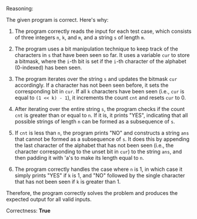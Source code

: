 Reasoning:

The given program is correct. Here's why:

1. The program correctly reads the input for each test case, which consists of three integers `n`, `k`, and `m`, and a string `s` of length `m`.

2. The program uses a bit manipulation technique to keep track of the characters in `s` that have been seen so far. It uses a variable `cur` to store a bitmask, where the `i`-th bit is set if the `i`-th character of the alphabet (0-indexed) has been seen.

3. The program iterates over the string `s` and updates the bitmask `cur` accordingly. If a character has not been seen before, it sets the corresponding bit in `cur`. If all `k` characters have been seen (i.e., `cur` is equal to `(1 << k) - 1`), it increments the count `cnt` and resets `cur` to 0.

4. After iterating over the entire string `s`, the program checks if the count `cnt` is greater than or equal to `n`. If it is, it prints "YES", indicating that all possible strings of length `n` can be formed as a subsequence of `s`.

5. If `cnt` is less than `n`, the program prints "NO" and constructs a string `ans` that cannot be formed as a subsequence of `s`. It does this by appending the last character of the alphabet that has not been seen (i.e., the character corresponding to the unset bit in `cur`) to the string `ans`, and then padding it with 'a's to make its length equal to `n`.

6. The program correctly handles the case where `n` is 1, in which case it simply prints "YES" if `k` is 1, and "NO" followed by the single character that has not been seen if `k` is greater than 1.

Therefore, the program correctly solves the problem and produces the expected output for all valid inputs.

Correctness: **True**